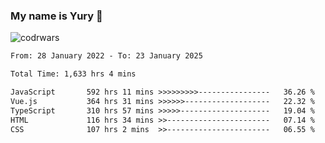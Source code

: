 ### My name is Yury 👋 
![codrwars](https://www.codewars.com/users/litury/badges/micro) 


<!--START_SECTION:waka-->

```txt
From: 28 January 2022 - To: 23 January 2025

Total Time: 1,633 hrs 4 mins

JavaScript       592 hrs 11 mins >>>>>>>>>----------------   36.26 %
Vue.js           364 hrs 31 mins >>>>>>-------------------   22.32 %
TypeScript       310 hrs 57 mins >>>>>--------------------   19.04 %
HTML             116 hrs 34 mins >>-----------------------   07.14 %
CSS              107 hrs 2 mins  >>-----------------------   06.55 %
```

<!--END_SECTION:waka-->

